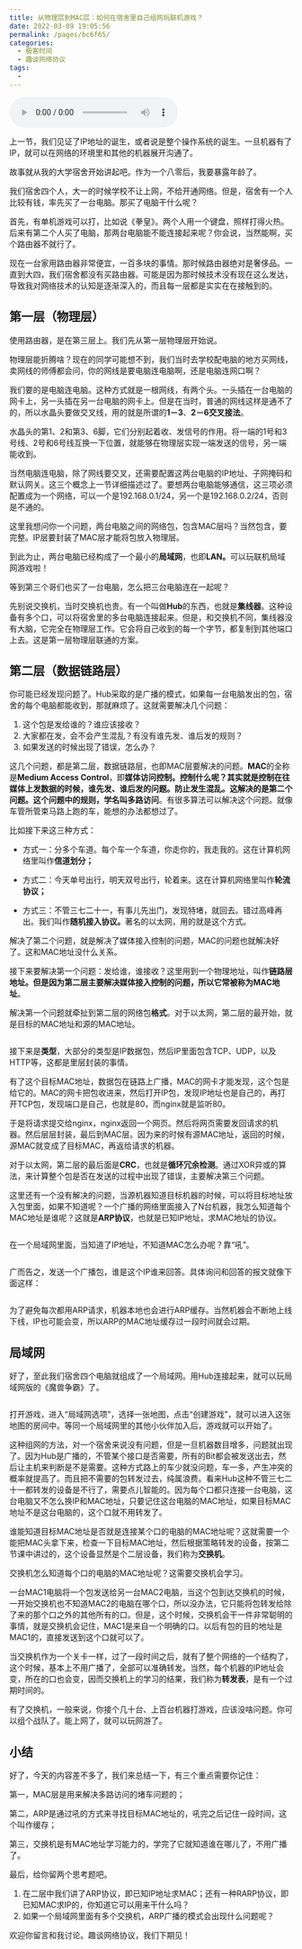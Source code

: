 ```yaml
---
title: 从物理层到MAC层：如何在宿舍里自己组网玩联机游戏？
date: 2022-03-09 19:05:56
permalink: /pages/bc6f65/
categories:
  - 极客时间
  - 趣谈网络协议
tags:
  - 
---
```

<audio title="第5讲.从物理层到MAC层：如何在宿舍里自己组网玩联机游戏？" src="https://static001.geekbang.org/resource/audio/c0/4e/c01745571018a2a0dd62c5fa269d644e.mp3" controls="controls"></audio> 
<p>上一节，我们见证了IP地址的诞生，或者说是整个操作系统的诞生。一旦机器有了IP，就可以在网络的环境里和其他的机器展开沟通了。</p><p>故事就从我的大学宿舍开始讲起吧。作为一个八零后，我要暴露年龄了。</p><p>我们宿舍四个人，大一的时候学校不让上网，不给开通网络。但是，宿舍有一个人比较有钱，率先买了一台电脑。那买了电脑干什么呢？</p><p>首先，有单机游戏可以打，比如说《拳皇》。两个人用一个键盘，照样打得火热。后来有第二个人买了电脑，那两台电脑能不能连接起来呢？你会说，当然能啊，买个路由器不就行了。</p><p>现在一台家用路由器非常便宜，一百多块的事情。那时候路由器绝对是奢侈品。一直到大四，我们宿舍都没有买路由器。可能是因为那时候技术没有现在这么发达，导致我对网络技术的认知是逐渐深入的，而且每一层都是实实在在接触到的。</p><h2>第一层（物理层）</h2><p>使用路由器，是在第三层上。我们先从第一层物理层开始说。</p><p>物理层能折腾啥？现在的同学可能想不到，我们当时去学校配电脑的地方买网线，卖网线的师傅都会问，你的网线是要电脑连电脑啊，还是电脑连网口啊？</p><p>我们要的是电脑连电脑。这种方式就是一根网线，有两个头。一头插在一台电脑的网卡上，另一头插在另一台电脑的网卡上。但是在当时，普通的网线这样是通不了的，所以水晶头要做交叉线，用的就是所谓的<strong>1－3</strong>、<strong>2－6交叉接法</strong>。</p><!-- [[[read_end]]] --><p>水晶头的第1、2和第3、6脚，它们分别起着收、发信号的作用。将一端的1号和3号线、2号和6号线互换一下位置，就能够在物理层实现一端发送的信号，另一端能收到。</p><p>当然电脑连电脑，除了网线要交叉，还需要配置这两台电脑的IP地址、子网掩码和默认网关。这三个概念上一节详细描述过了。要想两台电脑能够通信，这三项必须配置成为一个网络，可以一个是192.168.0.1/24，另一个是192.168.0.2/24，否则是不通的。</p><p>这里我想问你一个问题，两台电脑之间的网络包，包含MAC层吗？当然包含，要完整。IP层要封装了MAC层才能将包放入物理层。</p><p>到此为止，两台电脑已经构成了一个最小的<strong>局域网</strong>，也即<strong>LAN。</strong>可以玩联机局域网游戏啦！</p><p>等到第三个哥们也买了一台电脑，怎么把三台电脑连在一起呢？</p><p>先别说交换机，当时交换机也贵。有一个叫做<strong>Hub</strong>的东西，也就是<strong>集线器</strong>。这种设备有多个口，可以将宿舍里的多台电脑连接起来。但是，和交换机不同，集线器没有大脑，它完全在物理层工作。它会将自己收到的每一个字节，都复制到其他端口上去。这是第一层物理层联通的方案。</p><h2>第二层（数据链路层）</h2><p>你可能已经发现问题了。Hub采取的是广播的模式，如果每一台电脑发出的包，宿舍的每个电脑都能收到，那就麻烦了。这就需要解决几个问题：</p><ol>
<li>这个包是发给谁的？谁应该接收？</li>
<li>大家都在发，会不会产生混乱？有没有谁先发、谁后发的规则？</li>
<li>如果发送的时候出现了错误，怎么办？</li>
</ol><p>这几个问题，都是第二层，数据链路层，也即MAC层要解决的问题。<strong>MAC</strong>的全称是<strong>Medium Access Control</strong>，即<strong>媒体访问控制。<strong>控制什么呢？其实就是控制在往媒体上发数据的时候，谁先发、谁后发的问题。防止发生混乱。这解决的是第二个问题。这个问题中的规则，学名叫</strong>多路访问</strong>。有很多算法可以解决这个问题。就像车管所管束马路上跑的车，能想的办法都想过了。</p><p>比如接下来这三种方式：</p><ul>
<li>
<p>方式一：分多个车道。每个车一个车道，你走你的，我走我的。这在计算机网络里叫作<strong>信道划分；</strong></p>
</li>
<li>
<p>方式二：今天单号出行，明天双号出行，轮着来。这在计算机网络里叫作<strong>轮流协议；</strong></p>
</li>
<li>
<p>方式三：不管三七二十一，有事儿先出门，发现特堵，就回去。错过高峰再出。我们叫作<strong>随机接入协议。</strong>著名的以太网，用的就是这个方式。</p>
</li>
</ul><p>解决了第二个问题，就是解决了媒体接入控制的问题，MAC的问题也就解决好了。这和MAC地址没什么关系。</p><p>接下来要解决第一个问题：发给谁，谁接收？这里用到一个物理地址，叫作<strong>链路层地址。<strong>但是因为第二层主要解决媒体接入控制的问题，所以它常被称为</strong>MAC地址</strong>。</p><p>解决第一个问题就牵扯到第二层的网络包<strong>格式</strong>。对于以太网，第二层的最开始，就是目标的MAC地址和源的MAC地址。</p><p><img src="https://static001.geekbang.org/resource/image/80/41/8072e4885b0cbc6cb5384ea84d487e41.jpg" alt=""></p><p>接下来是<strong>类型</strong>，大部分的类型是IP数据包，然后IP里面包含TCP、UDP，以及HTTP等，这都是里层封装的事情。</p><p>有了这个目标MAC地址，数据包在链路上广播，MAC的网卡才能发现，这个包是给它的。MAC的网卡把包收进来，然后打开IP包，发现IP地址也是自己的，再打开TCP包，发现端口是自己，也就是80，而nginx就是监听80。</p><p>于是将请求提交给nginx，nginx返回一个网页。然后将网页需要发回请求的机器。然后层层封装，最后到MAC层。因为来的时候有源MAC地址，返回的时候，源MAC就变成了目标MAC，再返给请求的机器。</p><p>对于以太网，第二层的最后面是<strong>CRC</strong>，也就是<strong>循环冗余检测</strong>。通过XOR异或的算法，来计算整个包是否在发送的过程中出现了错误，主要解决第三个问题。</p><p>这里还有一个没有解决的问题，当源机器知道目标机器的时候，可以将目标地址放入包里面，如果不知道呢？一个广播的网络里面接入了N台机器，我怎么知道每个MAC地址是谁呢？这就是<strong>ARP协议</strong>，也就是已知IP地址，求MAC地址的协议。</p><p><img src="https://static001.geekbang.org/resource/image/56/37/561324a275460a4abbc15e73a476e037.jpg" alt=""></p><p>在一个局域网里面，当知道了IP地址，不知道MAC怎么办呢？靠“吼”。</p><p><img src="https://static001.geekbang.org/resource/image/48/ad/485b5902066131de547acbcf3579c4ad.jpg" alt=""></p><p>广而告之，发送一个广播包，谁是这个IP谁来回答。具体询问和回答的报文就像下面这样：</p><p><img src="https://static001.geekbang.org/resource/image/1f/9b/1f7cfe6046c5df606cfbb6bb6c7f899b.jpg" alt=""></p><p>为了避免每次都用ARP请求，机器本地也会进行ARP缓存。当然机器会不断地上线下线，IP也可能会变，所以ARP的MAC地址缓存过一段时间就会过期。</p><h2>局域网</h2><p>好了，至此我们宿舍四个电脑就组成了一个局域网。用Hub连接起来，就可以玩局域网版的《魔兽争霸》了。</p><p><img src="https://static001.geekbang.org/resource/image/33/ac/33d180e376439ca10e3f126eb2e36bac.jpg" alt=""></p><p>打开游戏，进入“局域网选项”，选择一张地图，点击“创建游戏”，就可以进入这张地图的房间中。等同一个局域网里的其他小伙伴加入后，游戏就可以开始了。</p><p>这种组网的方法，对一个宿舍来说没有问题，但是一旦机器数目增多，问题就出现了。因为Hub是广播的，不管某个接口是否需要，所有的Bit都会被发送出去，然后让主机来判断是不是需要。这种方式路上的车少就没问题，车一多，产生冲突的概率就提高了。而且把不需要的包转发过去，纯属浪费。看来Hub这种不管三七二十一都转发的设备是不行了，需要点儿智能的。因为每个口都只连接一台电脑，这台电脑又不怎么换IP和MAC地址，只要记住这台电脑的MAC地址，如果目标MAC地址不是这台电脑的，这个口就不用转发了。</p><p>谁能知道目标MAC地址是否就是连接某个口的电脑的MAC地址呢？这就需要一个能把MAC头拿下来，检查一下目标MAC地址，然后根据策略转发的设备，按第二节课中讲过的，这个设备显然是个二层设备，我们称为<strong>交换机</strong>。</p><p>交换机怎么知道每个口的电脑的MAC地址呢？这需要交换机会学习。</p><p>一台MAC1电脑将一个包发送给另一台MAC2电脑，当这个包到达交换机的时候，一开始交换机也不知道MAC2的电脑在哪个口，所以没办法，它只能将包转发给除了来的那个口之外的其他所有的口。但是，这个时候，交换机会干一件非常聪明的事情，就是交换机会记住，MAC1是来自一个明确的口。以后有包的目的地址是MAC1的，直接发送到这个口就可以了。</p><p>当交换机作为一个关卡一样，过了一段时间之后，就有了整个网络的一个结构了，这个时候，基本上不用广播了，全部可以准确转发。当然，每个机器的IP地址会变，所在的口也会变，因而交换机上的学习的结果，我们称为<strong>转发表</strong>，是有一个过期时间的。</p><p>有了交换机，一般来说，你接个几十台、上百台机器打游戏，应该没啥问题。你可以组个战队了。能上网了，就可以玩网游了。</p><h2>小结</h2><p>好了，今天的内容差不多了，我们来总结一下，有三个重点需要你记住：</p><p>第一，MAC层是用来解决多路访问的堵车问题的；</p><p>第二，ARP是通过吼的方式来寻找目标MAC地址的，吼完之后记住一段时间，这个叫作缓存；</p><p>第三，交换机是有MAC地址学习能力的，学完了它就知道谁在哪儿了，不用广播了。</p><p>最后，给你留两个思考题吧。</p><ol>
<li>在二层中我们讲了ARP协议，即已知IP地址求MAC；还有一种RARP协议，即已知MAC求IP的，你知道它可以用来干什么吗？</li>
<li>如果一个局域网里面有多个交换机，ARP广播的模式会出现什么问题呢？</li>
</ol><p>欢迎你留言和我讨论。趣谈网络协议，我们下期见！</p>